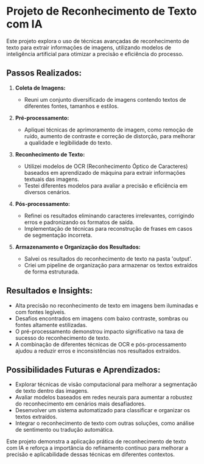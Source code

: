 # Projeto de Reconhecimento de Texto com IA

Este projeto explora o uso de técnicas avançadas de reconhecimento de texto para extrair informações de imagens, utilizando modelos de inteligência artificial para otimizar a precisão e eficiência do processo.

## Passos Realizados:

1. **Coleta de Imagens:**
   - Reuni um conjunto diversificado de imagens contendo textos de diferentes fontes, tamanhos e estilos.
   
2. **Pré-processamento:**
   - Apliquei técnicas de aprimoramento de imagem, como remoção de ruído, aumento de contraste e correção de distorção, para melhorar a qualidade e legibilidade do texto.
   
3. **Reconhecimento de Texto:**
   - Utilizei modelos de OCR (Reconhecimento Óptico de Caracteres) baseados em aprendizado de máquina para extrair informações textuais das imagens.
   - Testei diferentes modelos para avaliar a precisão e eficiência em diversos cenários.
   
4. **Pós-processamento:**
   - Refinei os resultados eliminando caracteres irrelevantes, corrigindo erros e padronizando os formatos de saída.
   - Implementação de técnicas para reconstrução de frases em casos de segmentação incorreta.
   
5. **Armazenamento e Organização dos Resultados:**
   - Salvei os resultados do reconhecimento de texto na pasta 'output'.
   - Criei um pipeline de organização para armazenar os textos extraídos de forma estruturada.

## Resultados e Insights:

- Alta precisão no reconhecimento de texto em imagens bem iluminadas e com fontes legíveis.
- Desafios encontrados em imagens com baixo contraste, sombras ou fontes altamente estilizadas.
- O pré-processamento demonstrou impacto significativo na taxa de sucesso do reconhecimento de texto.
- A combinação de diferentes técnicas de OCR e pós-processamento ajudou a reduzir erros e inconsistências nos resultados extraídos.

## Possibilidades Futuras e Aprendizados:

- Explorar técnicas de visão computacional para melhorar a segmentação de texto dentro das imagens.
- Avaliar modelos baseados em redes neurais para aumentar a robustez do reconhecimento em cenários mais desafiadores.
- Desenvolver um sistema automatizado para classificar e organizar os textos extraídos.
- Integrar o reconhecimento de texto com outras soluções, como análise de sentimento ou tradução automática.

Este projeto demonstra a aplicação prática de reconhecimento de texto com IA e reforça a importância do refinamento contínuo para melhorar a precisão e aplicabilidade dessas técnicas em diferentes contextos.

